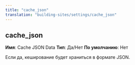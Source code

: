 ```yaml
---
title: "cache_json"
translation: "building-sites/settings/cache_json"
---
```


## cache\_json

**Имя**: Cache JSON Data
**Тип**: Да/Нет
**По умолчанию**: Нет

Если да, кеширование будет храниться в формате JSON.
